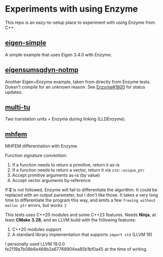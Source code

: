 # Experiments with using Enzyme

This repo is an eazy-to-setup place to experiment with using Enzyme from C++.

## [eigen-simple](https://github.com/GregTheMadMonk/enzyme-tests/tree/master/tests/eigen-simple)
A simple example that uses Eigen 3.4.0 with Enzyme.

## [eigensumsqdyn-notmp](https://github.com/GregTheMadMonk/enzyme-tests/tree/master/tests/eigensumsqdyn-notmp)
Another Eigen+Enzyme example, taken from directly from Enzyme tests. Doesn't
compile for an unknown reason. See [Enzyme#1800](https://github.com/EnzymeAD/Enzyme/issues/1800)
for status updates.

## [multi-tu](https://github.com/GregTheMadMonk/enzyme-tests/tree/master/tests/multi-tu)
Two translation units + Enzyme during linking (LLDEnzyme).

## [mhfem](https://github.com/GregTheMadMonk/enzyme-tests/tree/master/tests/mhfem)
MHFEM differentiation with Enzyme.

Function signature convention:
1. If a function needs to return a primitive, return it as-is
2. If a function needs to return a vector, return it via `std::unique_ptr`
3. Accept primitive arguments as-is (by value)
4. Accept vector arguments by-reference

If **2** is not followed, Enzyme will fail to differentiate the algorithm.
It could be replaced with an output parameter, but I don't like those.
It takes a very long time to differentiate the program this way, and emits a few
`freeing without malloc ptr` errors, but works :)

This tests uses C++20 modules and some C++23 features. Needs **Ninja**, at least
**CMake 3.28**, and an LLVM build with the following features:
1. C++20 modules support
2. A standard library implementation that supports `import std` (LLVM 19)

I personally used LLVM 19.0.0 fe2119a7b08b6e468b2a67768904ea85b1bf0a45 at the
time of writing.

